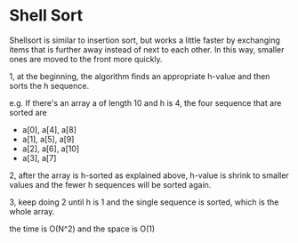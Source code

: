 # Shell Sort

Shellsort is similar to insertion sort, but works a little faster by exchanging items that is further away instead of
next to each other. In this way, smaller ones are moved to the front more quickly.

1, at the beginning, the algorithm finds an appropriate h-value and then sorts the h sequence.

e.g. If there's an array a of length 10 and h is 4, the four sequence that are sorted are
- a[0], a[4], a[8]
- a[1], a[5], a[9]
- a[2], a[6], a[10]
- a[3], a[7]

2, after the array is h-sorted as explained above, h-value is shrink to smaller values and the fewer h sequences will be
sorted again.

3, keep doing 2 until h is 1 and the single sequence is sorted, which is the whole array.

the time is O(N^2) and the space is O(1)